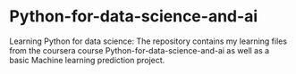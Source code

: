 # Python-for-data-science-and-ai

Learning Python for data science:
The repository contains my learning files from the coursera course Python-for-data-science-and-ai as well as a basic Machine learning prediction project.
